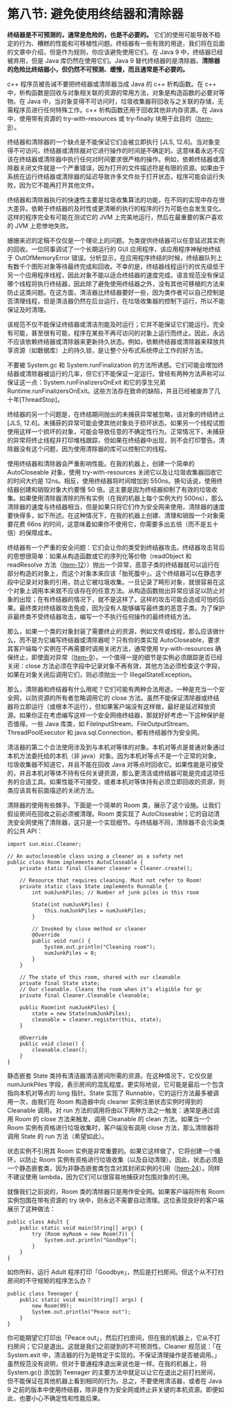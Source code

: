 # 第八节: 避免使用终结器和清除器

**终结器是不可预测的，通常是危险的，也是不必要的。** 它们的使用可能导致不稳定的行为、糟糕的性能和可移植性问题。终结器有一些有效的用途，我们将在后面的文章中介绍，但是作为规则，你应该避免使用它们。在 Java 9 中，终结器已经被弃用，但是 Java 库仍然在使用它们。Java 9 替代终结器的是清除器。**清除器的危险比终结器小，但仍然不可预测、缓慢，而且通常是不必要的。**

c++ 程序员被告诫不要把终结器或清除器当成 Java 的 c++ 析构函数。在 c++ 中，析构函数是回收与对象相关联的资源的常用方法，对象是构造函数的必要对等物。在 Java 中，当对象变得不可访问时，垃圾收集器将回收与之关联的存储，无需程序员进行任何特殊工作。c++ 析构函数还用于回收其他非内存资源。在 Java 中，使用带有资源的 try-with-resources 或 try-finally 块用于此目的（[Item-9](/Chapter-2/Chapter-2-Item-9-Prefer-try-with-resources-to-try-finally.md)）。

终结器和清除器的一个缺点是不能保证它们会被立即执行 [JLS, 12.6]。当对象变得不可访问，终结器或清除器对它进行操作的时间是不确定的。这意味着永远不应该在终结器或清除器中执行任何对时间要求很严格的操作。例如，依赖终结器或清除器关闭文件就是一个严重错误，因为打开的文件描述符是有限的资源。如果由于系统在运行终结器或清除器的延迟导致许多文件处于打开状态，程序可能会运行失败，因为它不能再打开其他文件。

终结器和清除器执行的快速性主要是垃圾收集算法的功能，在不同的实现中存在很大差异。依赖于终结器的及时性或更清晰的执行的程序的行为可能也会发生变化。这样的程序完全有可能在测试它的 JVM 上完美地运行，然后在最重要的客户喜欢的 JVM 上悲惨地失败。

姗姗来迟的定稿不仅仅是一个理论上的问题。为类提供终结器可以任意延迟其实例的回收。一位同事调试了一个长期运行的 GUI 应用程序，该应用程序神秘地终结于 OutOfMemoryError 错误。分析显示，在应用程序终结的时候，终结器队列上有数千个图形对象等待最终完成和回收。不幸的是，终结器线程运行的优先级低于另一个应用程序线程，因此对象不能以适合终结器的速度完成。语言规范没有保证哪个线程将执行终结器，因此除了避免使用终结器之外，没有其他可移植的方法来防止这类问题。在这方面，清洁器比终结器要好一些，因为类作者可以自己控制是否清理线程，但是清洁器仍然在后台运行，在垃圾收集器的控制下运行，所以不能保证及时清理。

该规范不仅不能保证终结器或清洁剂能及时运行；它并不能保证它们能运行。完全有可能，甚至很有可能，程序在某些不再可访问的对象上运行而终止。因此，永远不应该依赖终结器或清除器来更新持久状态。例如，依赖终结器或清除器来释放共享资源（如数据库）上的持久锁，是让整个分布式系统停止工作的好方法。

不要被 System.gc 和 System.runFinalization 的方法所诱惑。它们可能会增加终结器或清除器被运行的几率，但它们不能保证一定运行。曾经有两种方法声称可以保证这一点：System.runFinalizersOnExit 和它的孪生兄弟 Runtime.runFinalizersOnExit。这些方法存在致命的缺陷，并且已经被废弃了几十年[ThreadStop]。

终结器的另一个问题是，在终结期间抛出的未捕获异常被忽略，该对象的终结终止 [JLS, 12.6]。未捕获的异常可能会使其他对象处于损坏状态。如果另一个线程试图使用这样一个损坏的对象，可能会导致任意的不确定性行为。正常情况下，未捕获的异常将终止线程并打印堆栈跟踪，但如果在终结器中出现，则不会打印警告。清除器没有这个问题，因为使用清除器的库可以控制它的线程。


使用终结器和清除器会严重影响性能。在我的机器上，创建一个简单的 AutoCloseable 对象，使用 try-with-resources 关闭它以及让垃圾收集器回收它的时间大约是 12ns。相反，使用终结器将时间增加到 550ns。换句话说，使用终结器创建和销毁对象大约要慢 50 倍。这主要是因为终结器抑制了有效的垃圾收集。如果使用清除器清除的所有实例（在我的机器上每个实例大约 500ns），那么清除器的速度与终结器相当，但是如果只将它们作为安全网来使用，清除器的速度要快得多，如下所述。在这种情况下，在我的机器上创建、清理和销毁一个对象需要花费 66ns 的时间，这意味着如果你不使用它，你需要多出五倍（而不是五十倍）的保障成本。


终结器有一个严重的安全问题：它们会让你的类受到终结器攻击。终结器攻击背后的思想很简单：如果从构造函数或它的序列化等价物（readObject 和 readResolve 方法（[Item-12](/Chapter-3/Chapter-3-Item-12-Always-override-toString.md)））抛出一个异常，恶意子类的终结器就可以运行在部分构造的对象上，而这个对象本来应该「胎死腹中」。这个终结器可以在静态字段中记录对对象的引用，防止它被垃圾收集。一旦记录了畸形对象，就很容易在这个对象上调用本来就不应该存在的任意方法。从构造函数抛出异常应该足以防止对象的出现；在有终结器的情况下，就不是这样了。这样的攻击可能会造成可怕的后果。最终类对终结器攻击免疫，因为没有人能够编写最终类的恶意子类。为了保护非最终类不受终结器攻击，编写一个不执行任何操作的最终终结方法。

那么，如果一个类的对象封装了需要终止的资源，例如文件或线程，那么应该做什么，而不是为它编写终结器或清除器呢？只有你的类实现 AutoCloseable，要求其客户端每个实例在不再需要时调用关闭方法，通常使用 try-with-resources 确保终止，即使面对异常（[Item-9](/Chapter-2/Chapter-2-Item-9-Prefer-try-with-resources-to-try-finally.md)）。一个值得一提的细节是实例必须跟踪是否已经关闭：close 方法必须在字段中记录对象不再有效，其他方法必须检查这个字段，如果在对象关闭后调用它们，则必须抛出一个 IllegalStateException。


那么，清除器和终结器有什么用呢？它们可能有两种合法用途。一种是充当一个安全网，以防资源的所有者忽略调用它的 close 方法。虽然不能保证清除器或终结器将立即运行（或根本不运行），但如果客户端没有这样做，最好是延迟释放资源。如果你正在考虑编写这样一个安全网络终结器，那就好好考虑一下这种保护是否值得。一些 Java 库类，如 FileInputStream、FileOutputStream、ThreadPoolExecutor 和 java.sql.Connection，都有终结器作为安全网。

清洁器的第二个合法使用涉及到与本机对等体的对象。本机对等点是普通对象通过本机方法委托给的本机（非 java）对象。因为本机对等点不是一个正常的对象，垃圾收集器不知道它，并且不能在回收 Java 对等点时回收它。如果性能是可接受的，并且本机对等体不持有任何关键资源，那么更清洁或终结器可能是完成这项任务的合适工具。如果性能不可接受，或者本机对等体持有必须立即回收的资源，则类应该具有前面描述的关闭方法。

清除器的使用有些棘手。下面是一个简单的 Room 类，展示了这个设施。让我们假设房间在回收之前必须被清理。Room 类实现了 AutoCloseable；它的自动清洗安全网使用了清除器，这只是一个实现细节。与终结器不同，清除器不会污染类的公共 API：

```
import sun.misc.Cleaner;

// An autocloseable class using a cleaner as a safety net
public class Room implements AutoCloseable {
    private static final Cleaner cleaner = Cleaner.create();

    // Resource that requires cleaning. Must not refer to Room!
    private static class State implements Runnable {
        int numJunkPiles; // Number of junk piles in this room

        State(int numJunkPiles) {
            this.numJunkPiles = numJunkPiles;
        }

        // Invoked by close method or cleaner
        @Override
        public void run() {
            System.out.println("Cleaning room");
            numJunkPiles = 0;
        }
    }

    // The state of this room, shared with our cleanable
    private final State state;
    // Our cleanable. Cleans the room when it’s eligible for gc
    private final Cleaner.Cleanable cleanable;

    public Room(int numJunkPiles) {
        state = new State(numJunkPiles);
        cleanable = cleaner.register(this, state);
    }

    @Override
    public void close() {
        cleanable.clean();
    }
}
```

静态嵌套 State 类持有清洁器清洁房间所需的资源。在这种情况下，它仅仅是 numJunkPiles 字段，表示房间的混乱程度。更实际地说，它可能是最后一个包含指向本机对等点的 long 指针。State 实现了 Runnable，它的运行方法最多被调用一次，由我们在 Room 构造器中向 cleaner 实例注册状态实例时得到的 Cleanable 调用。对 run 方法的调用将由以下两种方法之一触发：通常是通过调用 Room 的 close 方法来触发，调用 Cleanable 的 clean 方法。如果当一个 Room 实例有资格进行垃圾收集时，客户端没有调用 close 方法，那么清除器将调用 State 的 run 方法（希望如此）。

状态实例不引用其 Room 实例是非常重要的。如果它这样做了，它将创建一个循环，以防止 Room 实例有资格进行垃圾收集（以及自动清理）。因此，状态必须是一个静态嵌套类，因为非静态嵌套类包含对其封闭实例的引用（[Item-24](/Chapter-4/Chapter-4-Item-24-Favor-static-member-classes-over-nonstatic.md)）。同样不建议使用 lambda，因为它们可以很容易地捕获对包围对象的引用。

就像我们之前说的，Room 类的清除器只是用作安全网。如果客户端将所有 Room 实例包围在带有资源的 try 块中，则永远不需要自动清理。这位表现良好的客户端展示了这种做法：

```
public class Adult {
    public static void main(String[] args) {
        try (Room myRoom = new Room(7)) {
            System.out.println("Goodbye");
        }
    }
}
```

如你所料，运行 Adult 程序打印「Goodbye」，然后是打扫房间。但这个从不打扫房间的不守规矩的程序怎么办？

```
public class Teenager {
    public static void main(String[] args) {
        new Room(99);
        System.out.println("Peace out");
    }
}
```

你可能期望它打印出「Peace out」，然后打扫房间，但在我的机器上，它从不打扫房间；它只是退出。这就是我们之前提到的不可预测性。Cleaner 规范说：「在 System.exit 中，清洁器的行为是特定于实现的。不保证清理操作是否被调用。」虽然规范没有说明，但对于普通程序退出来说也是一样。在我的机器上，将 System.gc() 添加到 Teenager 的主要方法中就足以让它在退出之前打扫房间，但不能保证在其他机器上看到相同的行为。总之，不要使用清洁器，或者在 Java 9 之前的版本中使用终结器，除非是作为安全网或终止非关键的本机资源。即便如此，也要小心不确定性和性能后果。